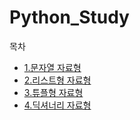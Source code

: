 # Python_Study  

목차  
- [1.문자열 자료형](./StringReferenceType.md)     
- [2.리스트형 자료형](./ListReferenceType.md)     
- [3.튜플형 자료형](./TupleReferenceType.md)     
- [4.딕셔너리 자료형](./DictionaryReferenceType.md)   


  



